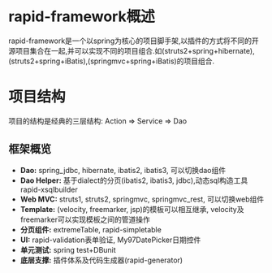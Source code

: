# rapid-framework概述 #

rapid-framework是一个以spring为核心的项目脚手架,以插件的方式将不同的开源项目集合在一起,并可以实现不同的项目组合.如(struts2+spring+hibernate),(struts2+spring+iBatis),(springmvc+spring+iBatis)的项目组合.

# 项目结构 #
项目的结构是经典的三层结构: Action => Service => Dao

## 框架概览 ##
  * **Dao:** spring\_jdbc, hibernate, ibatis2, ibatis3, 可以切换dao组件
  * **Dao Helper:** 基于dialect的分页(ibatis2, ibatis3, jdbc),动态sql构造工具rapid-xsqlbuilder
  * **Web MVC:** struts1, struts2, springmvc, springmvc\_rest, 可以切换web组件
  * **Template:** (velocity, freemarker, jsp)的模板可以相互继承, velocity及freemarker可以实现模板之间的管道操作
  * **分页组件:** extremeTable, rapid-simpletable
  * **UI:** rapid-validation表单验证, My97DatePicker日期控件
  * **单元测试:** spring test+DBunit
  * **底层支撑:** 插件体系及代码生成器(rapid-generator)